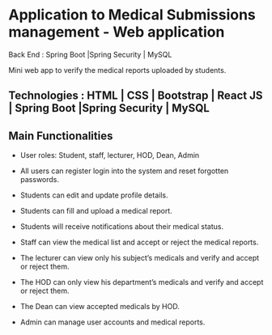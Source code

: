 
# Application to Medical Submissions management - Web application

Back End : Spring Boot |Spring Security | MySQL

Mini web app to verify the medical reports uploaded by students.

## Technologies : HTML | CSS | Bootstrap | React JS | Spring Boot |Spring Security | MySQL

## Main Functionalities

- User roles: Student, staff, lecturer, HOD, Dean, Admin

- All users can register login into the system and reset forgotten passwords.
- Students can edit and update profile details.
- Students can fill and upload a medical report.
- Students will receive notifications about their medical status.
- Staff can view the medical list and accept or reject the medical reports.
- The lecturer can view only his subject’s medicals and verify and accept or reject them.
- The HOD can only view his department’s medicals and verify and accept or reject them.
- The Dean can view accepted medicals by HOD.
- Admin can manage user accounts and medical reports.
